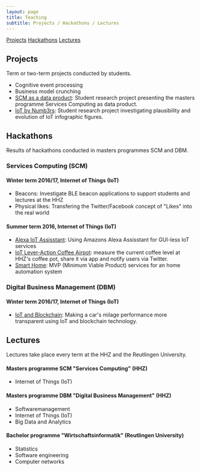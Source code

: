 ```yaml
---
layout: page
title: Teaching
subtitle: Projects / Hackathons / Lectures
---
```


<div class="list-filters">
  <a href="#projects" class="list-filter filter-selected">Projects</a>
  <a href="#hackathons" class="list-filter">Hackathons</a>
  <a href="#lectures" class="list-filter">Lectures</a>
</div>

## Projects
Term or two-term projects conducted by students.

* Cognitive event processing
* Business model crunching
* [SCM as a data product](https://github.com/cdeck3r/SCM-DataProduct): Student research project presenting the masters programme Services Computing as data product.
* [IoT by Numb3rs](https://github.com/cdeck3r/IoTbyNumb3rs): Student research project investigating plausibility and evolution of IoT infographic figures. 

## Hackathons
Results of hackathons conducted in masters programmes SCM and DBM.

### Services Computing (SCM)

#### Winter term 2016/17, Internet of Things (IoT)

* Beacons: Investigate BLE beacon applications to support students and lectures at the HHZ
* Physical likes: Transfering the Twitter/Facebook concept of "Likes" into the real world

#### Summer term 2016, Internet of Things (IoT)

* [Alexa IoT Assisstant](https://bitbucket.org/iotalexahhz/iotalexahhz/wiki/Home): Using Amazons Alexa Assisstant for GUI-less IoT services 
* [IoT Lever-Action Coffee Airpot](https://github.com/miwurster/msc-iot-kaffeekanne): measure the current coffee level at HHZ's coffee pot, share it via app and notify users via Twitter.
* [Smart Home](https://github.com/glasbran/Hackathon---Homeautomation): MVP (Minimum Viable Product) services for an home automation system

### Digital Business Management (DBM)

#### Winter term 2016/17, Internet of Things (IoT)

* [IoT and Blockchain](https://github.com/NathalieH392/Blockchain_IoT_HHZ/wiki): Making a car's milage performance more transparent using IoT and blockchain technology.

## Lectures

Lectures take place every term at the HHZ and the Reutlingen University. 

#### Masters programme SCM "Services Computing" (HHZ)

* Internet of Things (IoT)

#### Masters programme DBM "Digital Business Management" (HHZ)

* Softwaremanagement
* Internet of Things (IoT)
* Big Data and Analytics 

#### Bachelor programme "Wirtschaftsinformatik" (Reutlingen University)

* Statistics
* Software engineering
* Computer networks

